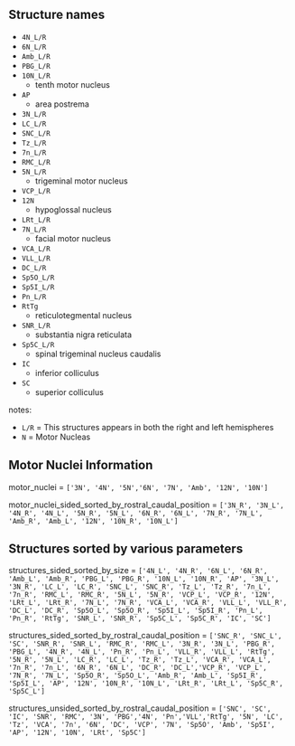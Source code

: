 ## Structure names

- `4N_L/R`
- `6N_L/R`
- `Amb_L/R`
- `PBG_L/R`
- `10N_L/R`
  - tenth motor nucleus
- `AP`
  - area postrema
- `3N_L/R`
- `LC_L/R`
- `SNC_L/R`
- `Tz_L/R`
- `7n_L/R`
- `RMC_L/R`
- `5N_L/R`
  - trigeminal motor nucleus
- `VCP_L/R`
- `12N`
  - hypoglossal nucleus
- `LRt_L/R`
- `7N_L/R`
  - facial motor nucleus
- `VCA_L/R`
- `VLL_L/R`
- `DC_L/R`
- `Sp5O_L/R`
- `Sp5I_L/R`
- `Pn_L/R`
- `RtTg`
  - reticulotegmental nucleus
- `SNR_L/R`
  - substantia nigra reticulata
- `Sp5C_L/R`
  - spinal trigeminal nucleus caudalis
- `IC`
  - inferior colliculus
- `SC`
  - superior colliculus

notes: 
- `L/R` = This structures appears in both the right and left hemispheres
- `N` = Motor Nucleas

## Motor Nuclei Information

motor_nuclei = `['3N', '4N', '5N','6N', '7N', 'Amb', '12N', '10N']`

motor_nuclei_sided_sorted_by_rostral_caudal_position = `['3N_R', '3N_L', '4N_R', '4N_L', '5N_R', '5N_L', '6N_R', '6N_L', '7N_R', '7N_L', 'Amb_R', 'Amb_L', '12N', '10N_R', '10N_L']`


## Structures sorted by various parameters

structures_sided_sorted_by_size = `['4N_L', '4N_R', '6N_L', '6N_R', 'Amb_L', 'Amb_R', 'PBG_L', 'PBG_R', '10N_L', '10N_R', 'AP', '3N_L', '3N_R', 'LC_L', 'LC_R', 'SNC_L', 'SNC_R', 'Tz_L', 'Tz_R', '7n_L', '7n_R', 'RMC_L', 'RMC_R', '5N_L', '5N_R', 'VCP_L', 'VCP_R', '12N', 'LRt_L', 'LRt_R', '7N_L', '7N_R', 'VCA_L', 'VCA_R', 'VLL_L', 'VLL_R', 'DC_L', 'DC_R', 'Sp5O_L', 'Sp5O_R', 'Sp5I_L', 'Sp5I_R', 'Pn_L', 'Pn_R', 'RtTg', 'SNR_L', 'SNR_R', 'Sp5C_L', 'Sp5C_R', 'IC', 'SC']`

structures_sided_sorted_by_rostral_caudal_position = `['SNC_R', 'SNC_L', 'SC', 'SNR_R', 'SNR_L', 'RMC_R', 'RMC_L', '3N_R', '3N_L', 'PBG_R', 'PBG_L', '4N_R', '4N_L', 'Pn_R', 'Pn_L', 'VLL_R', 'VLL_L', 'RtTg', '5N_R', '5N_L', 'LC_R', 'LC_L', 'Tz_R', 'Tz_L', 'VCA_R', 'VCA_L', '7n_R', '7n_L', '6N_R', '6N_L', 'DC_R', 'DC_L','VCP_R', 'VCP_L', '7N_R', '7N_L', 'Sp5O_R', 'Sp5O_L', 'Amb_R', 'Amb_L', 'Sp5I_R', 'Sp5I_L', 'AP', '12N', '10N_R', '10N_L', 'LRt_R', 'LRt_L', 'Sp5C_R', 'Sp5C_L']`

structures_unsided_sorted_by_rostral_caudal_position = `['SNC', 'SC', 'IC', 'SNR', 'RMC', '3N', 'PBG','4N', 'Pn','VLL','RtTg', '5N', 'LC', 'Tz', 'VCA', '7n', '6N', 'DC', 'VCP', '7N', 'Sp5O', 'Amb', 'Sp5I', 'AP', '12N', '10N', 'LRt', 'Sp5C']`
